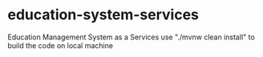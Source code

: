 # education-system-services
Education Management System as a Services
use "./mvnw clean install" to build the code on local machine
